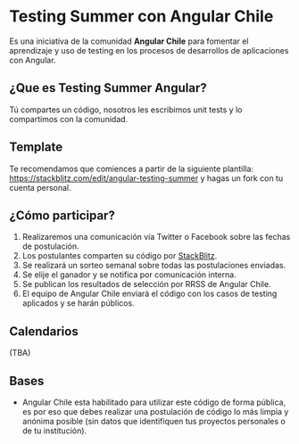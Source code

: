# Testing Summer con Angular Chile
Es una iniciativa de la comunidad **Angular Chile** para fomentar el aprendizaje y uso de testing en los procesos de desarrollos de aplicaciones con Angular.

## ¿Que es Testing Summer Angular?
Tú compartes un código, nosotros les escribimos unit tests y lo compartimos con la comunidad.

## Template
Te recomendamos que comiences a partir de la siguiente plantilla: https://stackblitz.com/edit/angular-testing-summer y hagas un fork con tu cuenta personal.


## ¿Cómo participar?
1. Realizaremos una comunicación vía Twitter o Facebook sobre las fechas de postulación.
2. Los postulantes comparten su código por [StackBlitz](https://stackblitz.com/).
3. Se realizará un sorteo semanal sobre todas las postulaciones enviadas.
4. Se elije el ganador y se notifica por comunicación interna.
5. Se publican los resultados de selección por RRSS de Angular Chile.
6. El equipo de Angular Chile enviará el código con los casos de testing aplicados y se harán públicos.

## Calendarios
(TBA)

## Bases
* Angular Chile esta habilitado para utilizar este código de forma pública, es por eso que debes realizar una postulación de código lo más limpia y anónima posible (sin datos que identifiquen tus proyectos personales o de tu institución).